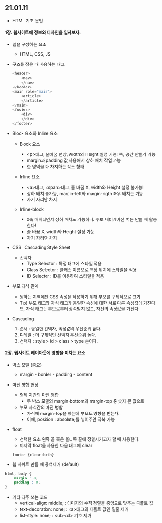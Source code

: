 ## 21.01.11 
* HTML 기초 문법

#### 1장. 웹사이트에 정보와 디자인을 입혀보자.

* 웹을 구성하는 요소
    * HTML, CSS, JS

* 구조를 잡을 때 사용하는 태그
    ```javascript
    <header>
        <nav>
        </nav>
    </header>
    <main role="main">
        <article>
        </article>
    </main>
    <footer>
        <div>
        </div>
    </footer>
    ```
* Block 요소와 Inline 요소
    * Block 요소
        * \<p>태그, 줄바꿈 현상, width와 Height 설정 가능! 즉, 공간 만들기 가능
        * margin과 padding 값 사용해서 상하 배치 작업 가능
        * 한 영역을 다 차지하는 박스 형태 
    * Inline 요소
        * \<a>태그, \<span>태그, 줄 바꿈 X, width와 Height 설정 불가능!
        * 상하 배치 불가능, margin-left와 margin-rigth 좌우 배치는 가능
        * 자기 자리만 차지

    * Inline-block 
        * x축 배치되면서 상하 배치도 가능하다. 주로 내비게이션 버튼 만들 때 활용한다!
        * 줄 바꿈 X, width와 Height 설정 가능
        * 자기 자리만 차지
    
* CSS : Cascading Style Sheet
    * 선택자 
        * Type Selector : 특정 태그에 스타일 적용
        * Class Selector : 클래스 이름으로 특정 위치에 스타일을 적용
        * ID Selector : ID를 이용하여 스타일을 적용
* 부모 자식 관계
    * 원하는 지역에만 CSS 속성을 적용하기 위해 부모를 구체적으로 표기
    * Tip) 부모 태그와 자식 태그가 동일한 속성에 대한 서로 다른 속성값이 가진다면, 자식 태그는 부모로부터 상속받지 않고, 자신의 속성값을 가진다.
* Cascading
    1. 순서 : 동일한 선택자, 속성값의 우선순위 높다.
    2. 디테일 : 더 구체적인 선택자 우선순위 높다.
    3. 선택자 : style > id > class > type 순이다.


#### 2장. 웹사이트 레이아웃에 영향을 미치는 요소
* 박스 모델 (중요)
    * margin - border - padding - content
* 마진 병합 현상 
    * 형제 지간의 마진 병합
        * 두 박스 모델의 margin-bottom과 margin-top 중 숫자 큰 값으로 
    * 부모 자식간의 마진 병합
        * 자식에 margin-top을 했는데 부모도 영향을 받는다.
        * 이때, position : absolute;를 넣어주면 극복 가능
    
* float
    * 선택한 요소 왼족 끝 혹은 올ㄴ쪽 끝에 정렬시키고자 할 때 사용한다.
    * 마지막 float을 사용한 다음 태그에 clear
    ``` 
    footer {clear:both}
    ```
* 웹 사이트 만들 때 공백제거 (default)
```css
html, body {
    margin : 0;
    padding : 0;
}
```
* 기타 자주 쓰는 코드
    * vertical-align: middle; : 이미지의 수직 정렬을 중앙으로 맞추는 디폴트 값
    * text-decoration: none; : \<a>태그의 디폴트 값인 밑줄 제거
    * list-style: none; : \<ul>\<ol> 기호 제거

